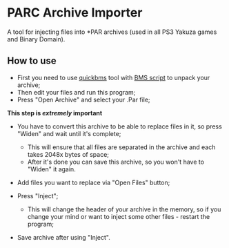 # PARC Archive Importer
A tool for injecting files into *PAR archives (used in all PS3 Yakuza games and Binary Domain).

## How to use
- First you need to use [quickbms](http://aluigi.altervista.org/quickbms.htm) tool with [BMS script](http://aluigi.altervista.org/bms/parc.bms) to unpack your archive;
- Then edit your files and run this program;
- Press "Open Archive" and select your .Par file;

**This step is _extremely_ important**
- You have to convert this archive to be able to replace files in it, so press "Widen" and wait until it's complete;
  - This will ensure that all files are separated in the archive and each takes 2048x bytes of space;
  - After it's done you can save this archive, so you won't have to "Widen" it again.
  
- Add files you want to replace via "Open Files" button;
- Press "Inject";
  - This will change the header of your archive in the memory, so if you change your mind or want to inject some other files - restart the program;
- Save archive after using "Inject".
